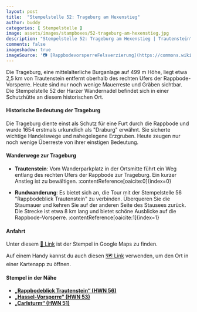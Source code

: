 ```yaml
---
layout: post
title:  "Stempelstelle 52: Trageburg am Hexenstieg"
author: buddy
categories: [ Stempelstelle ]
image: assets/images/stampboxes/52-trageburg-am-hexenstieg.jpg
description: "Stempelstelle 52: Trageburg am Hexenstieg | Trautenstein"
comments: false
imageshadow: true
imageSource: '📷 [RappbodevorsperreFelsverzierung](https://commons.wikimedia.org/wiki/File:RappbodevorsperreFelsverzierung.jpg) von <a href="//commons.wikimedia.org/wiki/User:Kassandro" title="User:Kassandro">Kassandro</a> unter Lizenz [CC BY-SA 3.0](https://creativecommons.org/licenses/by-sa/3.0)'
---
```


Die Trageburg, eine mittelalterliche Burganlage auf 499 m Höhe, liegt etwa 2,5 km von Trautenstein entfernt oberhalb des rechten Ufers der Rappbode-Vorsperre. Heute sind nur noch wenige Mauerreste und Gräben sichtbar. Die Stempelstelle 52 der Harzer Wandernadel befindet sich in einer Schutzhütte an diesem historischen Ort.

#### Historische Bedeutung der Trageburg

Die Trageburg diente einst als Schutz für eine Furt durch die Rappbode und wurde 1654 erstmals urkundlich als "Draburg" erwähnt. Sie sicherte wichtige Handelswege und nahegelegene Erzgruben. Heute zeugen nur noch wenige Überreste von ihrer einstigen Bedeutung.

#### Wanderwege zur Trageburg

- **Trautenstein**: Vom Wanderparkplatz in der Ortsmitte führt ein Weg entlang des rechten Ufers der Rappbode zur Trageburg. Ein kurzer Anstieg ist zu bewältigen. :contentReference[oaicite:0]{index=0}

- **Rundwanderung**: Es bietet sich an, die Tour mit der Stempelstelle 56 "Rappbodeblick Trautenstein" zu verbinden. Überqueren Sie die Staumauer und kehren Sie auf der anderen Seite des Stausees zurück. Die Strecke ist etwa 8 km lang und bietet schöne Ausblicke auf die Rappbode-Vorsperre. :contentReference[oaicite:1]{index=1}

#### Anfahrt

Unter diesem [📍 Link](https://www.google.com/maps/dir/?api=1&origin=&destination=51.70275%2C%2010.79121) ist der Stempel in Google Maps zu finden.

<div class="android-only">
  Auf einem Handy kannst du auch diesen 
  <a href="geo:51.70275,10.79121">🗺️ Link</a> 
  verwenden, um den Ort in einer Kartenapp zu öffnen.
  <p></p>
</div>

#### Stempel in der Nähe

- [**„Rappbodeblick Trautenstein“ (HWN 56)**](/stempelstelle-56-rappbodeblick-trautenstein)
- [**„Hassel-Vorsperre“ (HWN 53)**](/stempelstelle-53-hassel-vorsperre)
- [**„Carlsturm“ (HWN 51)**](/stempelstelle-51-carlsturm)
